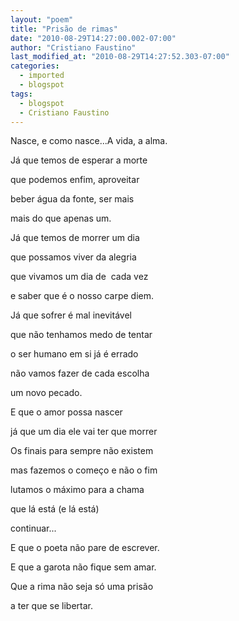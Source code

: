 ```yaml
---
layout: "poem"
title: "Prisão de rimas"
date: "2010-08-29T14:27:00.002-07:00"
author: "Cristiano Faustino"
last_modified_at: "2010-08-29T14:27:52.303-07:00"
categories:
  - imported
  - blogspot
tags:
  - blogspot
  - Cristiano Faustino
---
```


Nasce, e como nasce...A vida, a alma. 

Já que temos de esperar a morte

que podemos enfim, aproveitar

beber água da fonte, ser mais

mais do que apenas um.

Já que temos de morrer um dia

que possamos viver da alegria

que vivamos um dia de  cada vez

e saber que é o nosso carpe diem.

Já que sofrer é mal inevitável

que não tenhamos medo de tentar

o ser humano em si já é errado

não vamos fazer de cada escolha

um novo pecado.

E que o amor possa nascer

já que um dia ele vai ter que morrer

Os finais para sempre não existem

mas fazemos o começo e não o fim

lutamos o máximo para a chama

que lá está (e lá está)

continuar...

E que o poeta não pare de escrever.

E que a garota não fique sem amar.

Que a rima não seja só uma prisão

a ter que se libertar.